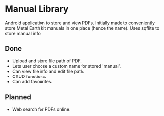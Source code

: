 # Manual Library

Android application to store and view PDFs. Initially made to conveniently store Metal Earth kit manuals in one place (hence the name).
Uses sqflite to store manual info.

## Done
- Upload and store file path of PDF.
- Lets user choose a custom name for stored 'manual'.
- Can view file info and edit file path.
- CRUD functions.
- Can add favourites.

## Planned
- Web search for PDFs online.
